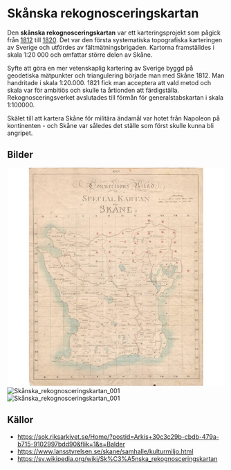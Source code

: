 # Skånska rekognosceringskartan

Den **skånska rekognosceringskartan** var ett karteringsprojekt som pågick från [1812](1812.md) till [1820](1820.md). Det var den första systematiska topografiska karteringen av Sverige och utfördes av fältmätningsbrigaden. Kartorna framställdes i skala 1:20 000 och omfattar större delen av Skåne.

Syfte att göra en mer vetenskaplig kartering av Sverige byggd på geodetiska mätpunkter och triangulering började man med Skåne 1812. Man handritade i skala 1:20.000. 1821 fick man acceptera att vald metod och skala var för ambitiös och skulle ta årtionden att färdigställa. Rekognosceringsverket avslutades till förmån för generalstabskartan i skala 1:100000.

Skälet till att kartera Skåne för militära ändamål var hotet från Napoleon på kontinenten - och Skåne var således det ställe som först skulle kunna bli angripet.

## Bilder

![Skånska_rekognosceringskartan_001](images/skanska-rekognoseringskartan.jpg)
![Skånska_rekognosceringskartan_001](images/skånska%20rekognosceringskartan%20I.W.205.gif)
![Skånska_rekognosceringskartan_001](images/skånska%20rekognosceringskartan%20I.Ö.205.gif)

## Källor

* <https://sok.riksarkivet.se/Home/?postid=Arkis+30c3c29b-cbdb-479a-b715-9102997bdd90&flik=1&s=Balder>
* <https://www.lansstyrelsen.se/skane/samhalle/kulturmiljo.html>
* <https://sv.wikipedia.org/wiki/Sk%C3%A5nska_rekognosceringskartan>
